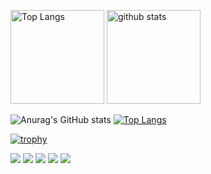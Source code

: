 <p align="left"> 
  <img alt="Top Langs" height="150px" src="https://github-readme-stats.vercel.app/api/top-langs/?username=Keito777&layout=compact&show_icons=true&theme=onedark" />
  <img alt="github stats" height="150px" src="https://github-readme-stats.vercel.app/api?username=Keito777&theme=onedark&show_icons=ture" />
</p>


![Anurag's GitHub stats](https://github-readme-stats.vercel.app/api?username=Keito777&show_icons=true&theme=outrun)
[![Top Langs](https://github-readme-stats.vercel.app/api/top-langs/?username=Keito777&layout=compact&theme=chartreuse-dark)](https://github.com/anuraghazra/github-readme-stats)

[![trophy](https://github-profile-trophy.vercel.app/?username=Keito777&theme=onedark&row=1)](https://github.com/ryo-ma/github-profile-trophy)

![](https://github-profile-summary-cards.vercel.app/api/cards/profile-details?username=Keito777&theme=monokai)
![](https://github-profile-summary-cards.vercel.app/api/cards/repos-per-language?username=Keito777&theme=dracula)
![](https://github-profile-summary-cards.vercel.app/api/cards/most-commit-language?username=Keito777&theme=solarized_dark)
![](https://github-profile-summary-cards.vercel.app/api/cards/stats?username=Keito777&theme=solarized_dark)
![](https://github-profile-summary-cards.vercel.app/api/cards/productive-time?username=Keito777&theme=dracula)
